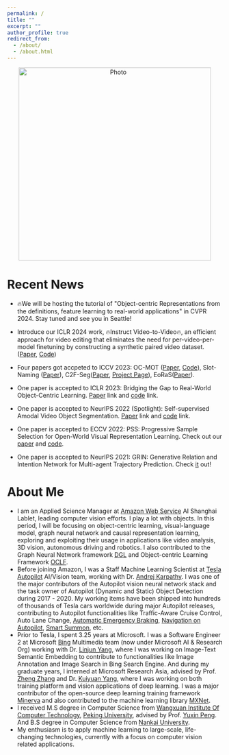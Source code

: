 ```yaml
---
permalink: /
title: ""
excerpt: ""
author_profile: true
redirect_from:
  - /about/
  - /about.html
---
```


<p align="center">
  <img src="https://sneakerkg.github.io/images/life_compact_crop.jpg?raw=true" alt="Photo" style="width: 450px;"/>
</p>

Recent News
======
* 🔥We will be hosting the tutorial of "Object-centric Representations from the definitions, feature learning to real-world applications" in CVPR 2024. Stay tuned and see you in Seattle!

* Introduce our ICLR 2024 work, 🔥Instruct Video-to-Video🔥, an efficient approach for video editing that eliminates the need for per-video-per-model finetuning by constructing a synthetic paired video dataset. ([Paper](https://arxiv.org/abs/2311.00213), [Code](https://github.com/amazon-science/instruct-video-to-video))

* Four papers got accpeted to ICCV 2023: OC-MOT ([Paper](https://assets.amazon.science/4c/a4/5f7af328411084022d95b67bc16e/object-centric-multiple-object-tracking.pdf), [Code](https://github.com/amazon-science/object-centric-multiple-object-tracking)), Slot-Naming ([Paper](https://assets.amazon.science/df/c2/2e845de144b0b4707c2e95bc616e/unsupervised-open-vocabulary-object-localization-in-videos.pdf)), C2F-Seg([Paper](https://www.amazon.science/publications/coarse-to-fine-amodal-segmentation-with-shape-prior), [Project Page](https://jianxgao.github.io/C2F-Seg/)), EoRaS([Paper](https://assets.amazon.science/25/3f/86240b4d4b67b4fb837b03f51b3d/rethinking-amodal-video-segmentation-from-learning-supervised-signals-with-object-centric-representation.pdf)).

* One paper is accepted to ICLR 2023: Bridging the Gap to Real-World Object-Centric Learning. [Paper](https://arxiv.org/abs/2209.14860) link and [code](https://github.com/amazon-science/object-centric-learning-framework) link.

* One paper is accepted to NeurIPS 2022 (Spotlight): Self-supervised Amodal Video Object Segmentation. [Paper](https://www.amazon.science/publications/self-supervised-amodal-video-object-segmentation) link and [code](https://github.com/amazon-science/self-supervised-amodal-video-object-segmentation) link.

* One paper is accepted to ECCV 2022: PSS: Progressive Sample Selection for Open-World Visual Representation Learning. Check out our [paper](https://www.amazon.science/publications/pss-progressive-sample-selection-for-open-world-visual-representation-learning) and [code](https://github.com/dmlc/dgl/tree/master/examples/pytorch/hilander/PSS).

* One paper is accepted to NeurIPS 2021: GRIN: Generative Relation and Intention Network for Multi-agent Trajectory Prediction. Check [it](https://proceedings.neurips.cc/paper/2021/hash/e3670ce0c315396e4836d7024abcf3dd-Abstract.html) out!


About Me
======
* I am an Applied Science Manager at [Amazon Web Service](https://aws.amazon.com/) AI Shanghai Lablet, leading computer vision efforts. I play a lot with objects. In this period, I will be focusing on object-centric learning, visual-language model, graph neural network and causal representation learning, exploring and exploiting their usage in applications like video analysis, 3D vision, autonomous driving and robotics. I also contributed to the Graph Neural Network framework [DGL](https://www.dgl.ai/) and Object-centric Learning Framework [OCLF](https://github.com/amazon-science/object-centric-learning-framework).
* Before joining Amazon, I was a Staff Machine Learning Scientist at [Tesla Autopilot](https://www.tesla.com/autopilot) AI/Vision team, working with Dr. [Andrej Karpathy](https://karpathy.ai/). I was one of the major contributors of the Autopilot vision neural network stack and the task owner of Autopilot (Dynamic and Static) Object Detection during 2017 - 2020. My working items have been shipped into hundreds of thousands of Tesla cars worldwide during major Autopilot releases, contributing to Autopilot functionalities like Traffic-Aware Cruise Control, Auto Lane Change, [Automatic Emergency Braking](https://www.tesla.com/blog/model-3-earns-5-star-safety-rating-euro-ncap), [Navigation on Autopilot](https://www.tesla.com/blog/introducing-navigate-autopilot), [Smart Summon](https://electrek.co/2019/09/24/tesla-smart-summon-driverless-video/), etc.
* Prior to Tesla, I spent 3.25 years at Microsoft. I was a Software Engineer 2 at Microsoft [Bing](https://cn.bing.com/images/trending?form=Z9LH) Multimedia team (now under Microsoft AI & Research Org) working with Dr. [Linjun Yang](https://scholar.google.com/citations?user=cvgKxDQAAAAJ&hl=zh-CN), where I was working on Image-Text Semantic Embedding to contribute to functionalities like Image Annotation and Image Search in Bing Search Engine. And during my graduate years, I interned at Microsoft Research Asia, advised by Prof. [Zheng Zhang](https://shanghai.nyu.edu/academics/faculty/directory/zheng-zhang) and Dr. [Kuiyuan Yang](https://sites.google.com/site/kuiyuanyang/), where I was working on both training platform and vision applications of deep learning. I was a major contributor of the open-source deep learning training framework [Minerva](https://github.com/dmlc/minerva) and also contributed to the machine learning library [MXNet](https://github.com/apache/incubator-mxnet).
* I received M.S degree in Computer Science from [Wangxuan Institute Of Computer Technology](http://www.icst.pku.edu.cn/index.htm), [Peking University](https://www.pku.edu.cn/), advised by Prof. [Yuxin Peng](http://59.108.48.34/tiki/yuxinpeng/). And B.S degree in Computer Science from [Nankai University](https://www.nankai.edu.cn/).
* My enthusiasm is to apply machine learning to large-scale, life-changing technologies, currently with a focus on computer vision related applications.
